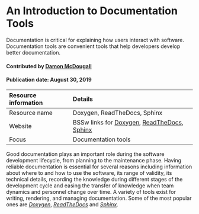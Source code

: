 # An Introduction to Documentation Tools

<!--deck text start-->
Documentation is critical for explaining how users interact with software. Documentation tools are convenient tools that help developers develop better documentation.
<!--deck text end-->

#### Contributed by [Damon McDougall](https://github.com/dmcdougall)
#### Publication date: August 30, 2019

Resource information | Details 
:--- | :--- 
Resource name |  Doxygen, ReadTheDocs, Sphinx
Website  |  BSSw links for [Doxygen](DocumentationTools.Doxygen.md), [ReadTheDocs](DocumentationTools.ReadTheDocs.md), [Sphinx](DocumentationTools.Sphinx.md)
Focus | Documentation tools

Good documentation plays an important role during the software development lifecycle, from planning to the maintenance phase. Having reliable documentation is essential for several reasons including information about where to and how to use the software, its range of validity, its technical details, recording the knowledge during different stages of the development cycle and easing the transfer of knowledge when team dynamics and personnel change over time.  A variety of tools exist for writing, rendering, and managing documentation. Some of the most popular ones are *[Doxygen](DocumentationTools.Doxygen.md)*, *[ReadTheDocs](DocumentationTools.ReadTheDocs.md)* and *[Sphinx](DocumentationTools.Sphinx.md)*.



<!---
Publish: yes
Topics: documentation
Pinned: no
RSS update: 2019-08-30
--->
